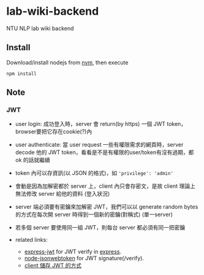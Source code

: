 # lab-wiki-backend
NTU NLP lab wiki backend

## Install
Download/install nodejs from [nvm](https://nodejs.org/en/download/package-manager/#nvm), then execute
    
    npm install

## Note

### JWT

- user login: 成功登入時，server 會 return(by https) 一個 JWT token，browser要把它存在cookie(?)內
- user authenticate: 當 user request 一些有權限需求的網頁時，server decode 他的 JWT token，看看是不是有權限的user/token有沒有過期，都 ok 的話就繼續
- token 內可以存資訊(以 JSON 的格式)，如 `'privilege': 'admin'`
- 會動是因為加解密都於 server 上，client 內只會存密文，是故 client 理論上無法修改 server 給他的資料 (登入狀況)
- server 端必須要有密鑰來加解密 JWT，我們可以以 generate random bytes 的方式在每次開 server 時得到一個新的密鑰(對稱式) (單一server)
- 若多個 server 要使用同一組 JWT，則每台 server 都必須有同一把密鑰

- related links:
  - [express-jwt](https://github.com/auth0/express-jwt) for JWT verify in [express](http://expressjs.com/). 
  - [node-jsonwebtoken](https://github.com/auth0/node-jsonwebtoken) for JWT signature(/verify).
  - [client 儲存 JWT 的方式](https://stormpath.com/blog/where-to-store-your-jwts-cookies-vs-html5-web-storage)

